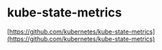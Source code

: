 # kube-state-metrics

[https://github.com/kubernetes/kube-state-metrics](https://github.com/kubernetes/kube-state-metrics)
